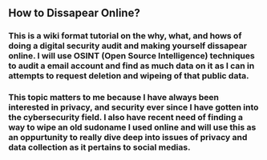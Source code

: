 ## How to Dissapear Online?
### This is a wiki format tutorial on the why, what, and hows of doing a digital security audit and making yourself dissapear online. I will use OSINT (Open Source Intelligence) techniques to audit a email account and find as much data on it as I can in attempts to request deletion and wipeing of that public data.

### This topic matters to me because I have always been interested in privacy, and security ever since I have gotten into the cybersecurity field. I also have recent need of finding a way to wipe an old sudoname I used online and will use this as an oppurtunity to really dive deep into issues of privacy and data collection as it pertains to social medias. 
